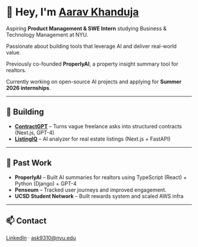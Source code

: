 # 👋 Hey, I'm [Aarav Khanduja](https://www.linkedin.com/in/aarav-khanduja-0467191b0/)

Aspiring **Product Management & SWE Intern** studying Business & Technology Management at NYU.

Passionate about building tools that leverage AI and deliver real-world value.

Previously co-founded **ProperlyAI**, a property insight summary tool for realtors.

Currently working on open-source AI projects and applying for **Summer 2026 internships**.

---

## 🚧 Building

- [**ContractGPT**](https://github.com/AaravKhanduja/ContractGPT) – Turns vague freelance asks into structured contracts (Next.js, GPT-4)  
- [**ListingIQ**](https://github.com/AaravKhanduja/ListingIQ) – AI analyzer for real estate listings (Next.js + FastAPI)

---

## 📌 Past Work

- **ProperlyAI** – Built AI summaries for realtors using TypeScript (React) + Python (Django) + GPT-4  
- **Penseum** – Tracked user journeys and improved engagement.
- **UCSD Student Network** – Built rewards system and scaled AWS infra

---

## 📫 Contact

[LinkedIn](https://www.linkedin.com/in/aarav-khanduja-0467191b0/) · ask9310@nyu.edu
